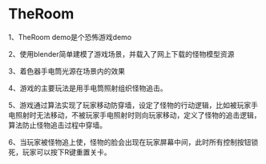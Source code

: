 # TheRoom
1、TheRoom demo是个恐怖游戏demo

2、使用blender简单建模了游戏场景，并载入了网上下载的怪物模型资源

3、着色器手电筒光源在场景内的效果

4、游戏的主要玩法是用手电筒照射组织怪物追击。

5、游戏通过算法实现了玩家移动防穿墙，设定了怪物的行动逻辑，比如被玩家手电照射时无法移动，不被玩家手电照射时则向玩家移动，定义了怪物的追击逻辑，算法防止怪物追击过程中穿墙。

6、当玩家被怪物追上使，怪物的脸会出现在玩家屏幕中间，此时所有控制按钮锁死，玩家可以按下R键重置关卡。